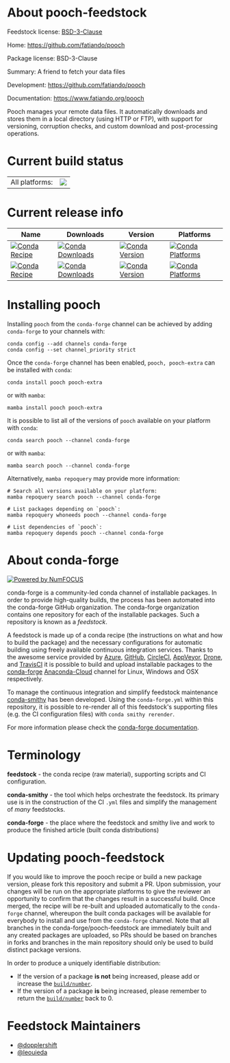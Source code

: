About pooch-feedstock
=====================

Feedstock license: [BSD-3-Clause](https://github.com/conda-forge/pooch-feedstock/blob/main/LICENSE.txt)

Home: https://github.com/fatiando/pooch

Package license: BSD-3-Clause

Summary: A friend to fetch your data files

Development: https://github.com/fatiando/pooch

Documentation: https://www.fatiando.org/pooch

Pooch manages your remote data files. It automatically downloads and stores
them in a local directory (using HTTP or FTP), with support for versioning,
corruption checks, and custom download and post-processing operations.


Current build status
====================


<table><tr><td>All platforms:</td>
    <td>
      <a href="https://dev.azure.com/conda-forge/feedstock-builds/_build/latest?definitionId=798&branchName=main">
        <img src="https://dev.azure.com/conda-forge/feedstock-builds/_apis/build/status/pooch-feedstock?branchName=main">
      </a>
    </td>
  </tr>
</table>

Current release info
====================

| Name | Downloads | Version | Platforms |
| --- | --- | --- | --- |
| [![Conda Recipe](https://img.shields.io/badge/recipe-pooch-green.svg)](https://anaconda.org/conda-forge/pooch) | [![Conda Downloads](https://img.shields.io/conda/dn/conda-forge/pooch.svg)](https://anaconda.org/conda-forge/pooch) | [![Conda Version](https://img.shields.io/conda/vn/conda-forge/pooch.svg)](https://anaconda.org/conda-forge/pooch) | [![Conda Platforms](https://img.shields.io/conda/pn/conda-forge/pooch.svg)](https://anaconda.org/conda-forge/pooch) |
| [![Conda Recipe](https://img.shields.io/badge/recipe-pooch--extra-green.svg)](https://anaconda.org/conda-forge/pooch-extra) | [![Conda Downloads](https://img.shields.io/conda/dn/conda-forge/pooch-extra.svg)](https://anaconda.org/conda-forge/pooch-extra) | [![Conda Version](https://img.shields.io/conda/vn/conda-forge/pooch-extra.svg)](https://anaconda.org/conda-forge/pooch-extra) | [![Conda Platforms](https://img.shields.io/conda/pn/conda-forge/pooch-extra.svg)](https://anaconda.org/conda-forge/pooch-extra) |

Installing pooch
================

Installing `pooch` from the `conda-forge` channel can be achieved by adding `conda-forge` to your channels with:

```
conda config --add channels conda-forge
conda config --set channel_priority strict
```

Once the `conda-forge` channel has been enabled, `pooch, pooch-extra` can be installed with `conda`:

```
conda install pooch pooch-extra
```

or with `mamba`:

```
mamba install pooch pooch-extra
```

It is possible to list all of the versions of `pooch` available on your platform with `conda`:

```
conda search pooch --channel conda-forge
```

or with `mamba`:

```
mamba search pooch --channel conda-forge
```

Alternatively, `mamba repoquery` may provide more information:

```
# Search all versions available on your platform:
mamba repoquery search pooch --channel conda-forge

# List packages depending on `pooch`:
mamba repoquery whoneeds pooch --channel conda-forge

# List dependencies of `pooch`:
mamba repoquery depends pooch --channel conda-forge
```


About conda-forge
=================

[![Powered by
NumFOCUS](https://img.shields.io/badge/powered%20by-NumFOCUS-orange.svg?style=flat&colorA=E1523D&colorB=007D8A)](https://numfocus.org)

conda-forge is a community-led conda channel of installable packages.
In order to provide high-quality builds, the process has been automated into the
conda-forge GitHub organization. The conda-forge organization contains one repository
for each of the installable packages. Such a repository is known as a *feedstock*.

A feedstock is made up of a conda recipe (the instructions on what and how to build
the package) and the necessary configurations for automatic building using freely
available continuous integration services. Thanks to the awesome service provided by
[Azure](https://azure.microsoft.com/en-us/services/devops/), [GitHub](https://github.com/),
[CircleCI](https://circleci.com/), [AppVeyor](https://www.appveyor.com/),
[Drone](https://cloud.drone.io/welcome), and [TravisCI](https://travis-ci.com/)
it is possible to build and upload installable packages to the
[conda-forge](https://anaconda.org/conda-forge) [Anaconda-Cloud](https://anaconda.org/)
channel for Linux, Windows and OSX respectively.

To manage the continuous integration and simplify feedstock maintenance
[conda-smithy](https://github.com/conda-forge/conda-smithy) has been developed.
Using the ``conda-forge.yml`` within this repository, it is possible to re-render all of
this feedstock's supporting files (e.g. the CI configuration files) with ``conda smithy rerender``.

For more information please check the [conda-forge documentation](https://conda-forge.org/docs/).

Terminology
===========

**feedstock** - the conda recipe (raw material), supporting scripts and CI configuration.

**conda-smithy** - the tool which helps orchestrate the feedstock.
                   Its primary use is in the construction of the CI ``.yml`` files
                   and simplify the management of *many* feedstocks.

**conda-forge** - the place where the feedstock and smithy live and work to
                  produce the finished article (built conda distributions)


Updating pooch-feedstock
========================

If you would like to improve the pooch recipe or build a new
package version, please fork this repository and submit a PR. Upon submission,
your changes will be run on the appropriate platforms to give the reviewer an
opportunity to confirm that the changes result in a successful build. Once
merged, the recipe will be re-built and uploaded automatically to the
`conda-forge` channel, whereupon the built conda packages will be available for
everybody to install and use from the `conda-forge` channel.
Note that all branches in the conda-forge/pooch-feedstock are
immediately built and any created packages are uploaded, so PRs should be based
on branches in forks and branches in the main repository should only be used to
build distinct package versions.

In order to produce a uniquely identifiable distribution:
 * If the version of a package **is not** being increased, please add or increase
   the [``build/number``](https://docs.conda.io/projects/conda-build/en/latest/resources/define-metadata.html#build-number-and-string).
 * If the version of a package **is** being increased, please remember to return
   the [``build/number``](https://docs.conda.io/projects/conda-build/en/latest/resources/define-metadata.html#build-number-and-string)
   back to 0.

Feedstock Maintainers
=====================

* [@dopplershift](https://github.com/dopplershift/)
* [@leouieda](https://github.com/leouieda/)

